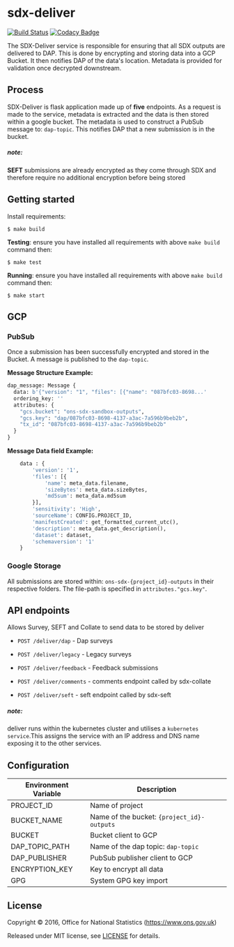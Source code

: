 # sdx-deliver
[![Build Status](https://github.com/ONSdigital/sdx-deliver/workflows/Build/badge.svg)](https://github.com/ONSdigital/sdx-deliver) [![Codacy Badge](https://api.codacy.com/project/badge/Grade/0d8f1899b0054322b9d0ec8f2bd62d86)](https://www.codacy.com/app/ons-sdc/sdx-deliver?utm_source=github.com&amp;utm_medium=referral&amp;utm_content=ONSdigital/sdx-deliver&amp;utm_campaign=Badge_Grade)
 
The SDX-Deliver service is responsible for ensuring that all SDX outputs are delivered to DAP. This is done by
encrypting and storing data into a GCP Bucket. It then notifies DAP of the data's location. Metadata is provided for
validation once decrypted downstream.

## Process

SDX-Deliver is flask application made up of **five** endpoints. As a request is made to the service, metadata 
is extracted and the data is then stored within a google bucket. The metadata is used to 
construct a PubSub message to: `dap-topic`. This notifies DAP that a new submission is in the bucket.
##### note:
**SEFT** submissions are already encrypted as they come through SDX and therefore require no additional encryption 
before being stored

## Getting started

Install requirements:
```shell
$ make build
```

**Testing**:
ensure you have installed all requirements with above `make build` command then:
```shell
$ make test
```

**Running**:
ensure you have installed all requirements with above `make build` command then:
```shell
$ make start
```

## GCP

### PubSub

Once a submission has been successfully encrypted and stored in the Bucket. A message is published to the `dap-topic`.

**Message Structure Example:**
```python
dap_message: Message {
  data: b'{"version": "1", "files": [{"name": "087bfc03-8698...'
  ordering_key: ''
  attributes: {
    "gcs.bucket": "ons-sdx-sandbox-outputs",
    "gcs.key": "dap/087bfc03-8698-4137-a3ac-7a596b9beb2b",
    "tx_id": "087bfc03-8698-4137-a3ac-7a596b9beb2b"
  }
}
```
**Message Data field Example:**
```python
    data : {
        'version': '1',
        'files': [{
            'name': meta_data.filename,
            'sizeBytes': meta_data.sizeBytes,
            'md5sum': meta_data.md5sum
        }],
        'sensitivity': 'High',
        'sourceName': CONFIG.PROJECT_ID,
        'manifestCreated': get_formatted_current_utc(),
        'description': meta_data.get_description(),
        'dataset': dataset,
        'schemaversion': '1'
    }
```

### Google Storage

All submissions are stored within: `ons-sdx-{project_id}-outputs` in their respective folders. The file-path is
specified in `attributes."gcs.key"`.

## API endpoints

Allows Survey, SEFT and Collate to send data to be stored by deliver

* `POST /deliver/dap` - Dap surveys

* `POST /deliver/legacy` - Legacy surveys

* `POST /deliver/feedback` - Feedback submissions

* `POST /deliver/comments` - comments endpoint called by sdx-collate

* `POST /deliver/seft` - seft endpoint called by sdx-seft

##### note: 
deliver runs within the kubernetes cluster and utilises a `kubernetes service`.This assigns the service with an IP 
address and DNS name exposing it to the other services.

## Configuration
| Environment Variable    | Description
|-------------------------|------------------------------------
| PROJECT_ID              | Name of project
| BUCKET_NAME             | Name of the bucket: `{project_id}-outputs`
| BUCKET                  | Bucket client to GCP
| DAP_TOPIC_PATH          | Name of the dap topic: `dap-topic`
| DAP_PUBLISHER           | PubSub publisher client to GCP
| ENCRYPTION_KEY          | Key to encrypt all data
| GPG                     | System GPG key import

## License

Copyright © 2016, Office for National Statistics (https://www.ons.gov.uk)

Released under MIT license, see [LICENSE](LICENSE) for details.
